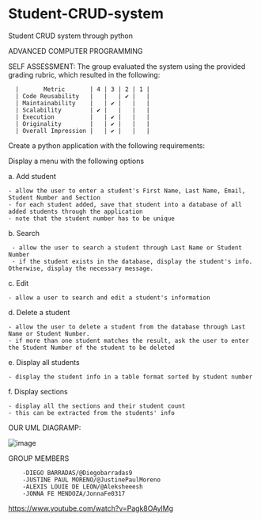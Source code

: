 # Student-CRUD-system
Student CRUD system through python


ADVANCED COMPUTER PROGRAMMING 


  SELF ASSESSMENT:
          The group evaluated the system using the provided grading rubric, which resulted in the following:
        
      
      |       Metric       | 4 | 3 | 2 | 1 |
      | Code Reusability   |   |   | ✔ |   |
      | Maintainability    |   | ✔ |   |   |
      | Scalability        | ✔ |   |   |   |
      | Execution          |   | ✔ |   |   |
      | Originality        |   | ✔ |   |   |
      | Overall Impression |   | ✔ |   |   |

Create a python application with the following requirements:

Display a menu with the following options

a. Add student

    - allow the user to enter a student's First Name, Last Name, Email, Student Number and Section
    - for each student added, save that student into a database of all added students through the application
    - note that the student number has to be unique
b. Search

     - allow the user to search a student through Last Name or Student Number
     - if the student exists in the database, display the student's info. Otherwise, display the necessary message.

c. Edit

    - allow a user to search and edit a student's information


d. Delete a student

    - allow the user to delete a student from the database through Last Name or Student Number.
    - if more than one student matches the result, ask the user to enter the Student Number of the student to be deleted

e. Display all students

    - display the student info in a table format sorted by student number

f. Display sections

    - display all the sections and their student count
    - this can be extracted from the students' info


OUR UML DIAGRAMP:

![image](https://user-images.githubusercontent.com/113688992/206897670-813fe66f-7734-45f4-aabc-12c82ddc66bc.png)




    
GROUP MEMBERS


        -DIEGO BARRADAS/@Diegobarradas9
        -JUSTINE PAUL MORENO/@JustinePaulMoreno
        -ALEXIS LOUIE DE LEON/@Aleksheeesh
        -JONNA FE MENDOZA/JonnaFe0317
        
https://www.youtube.com/watch?v=Pagk8OAylMg
    

